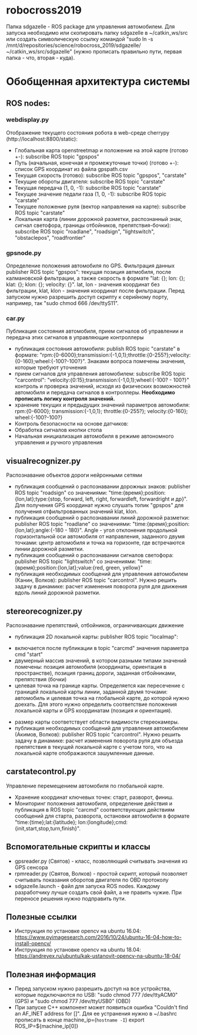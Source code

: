# robocross2019
Папка sdgazelle - ROS package для управления автомобилем. Для запуска необходимо или скопировать папку sdgazelle в ~/catkin_ws/src или создать символическую ссылку командой "sudo ln -s /mnt/d/repositories/science/robocross_2019/sdgazelle/ ~/catkin_ws/src/sdgazelle" (нужно прописать правильно пути, первая папка - что, вторая - куда).

# Обобщенная архитектура системы
## ROS nodes:
### webdisplay.py
Отображение текущего состояния робота в web-среде cherrypy (http://localhost:8800/static):
* Глобальная карта openstreetmap и положение на этой карте  (готово +-): subscribe ROS topic "gpspos"
* Путь (начальная, конечная и промежуточные точки) (готово +-): список GPS координат из файла gpspath.csv
* Текущая скорость (готово): subscribe ROS topic "gpspos", "carstate"
* Текущие обороты двигателя: subscribe ROS topic "carstate"
* Текущая передача (1, 0, -1): subscribe ROS topic "carstate"
* Текущее значение педали газа (1, 0, -1): subscribe ROS topic "carstate"
* Текущее положение руля (вектор направления на карте): subscribe ROS topic "carstate"
* Локальная карта (линии дорожной разметки, распознанный знак, сигнал светофора, границы отбойников, препятствия-бочки): subscribe ROS topic "roadlane", "roadsign", "lightswitch", "obstaclepos", "roadfrontier"

### gpsnode.py
Определение положения автомобиля по GPS. Фильтрация данных
publisher ROS topic "gpspos": текущая позиция автмобиля, после калмановской фильтрации, а также скорость в формате "lat: {}; lon: {}; klat: {}; klon: {}; velocity: {}". lat, lon - значения координат без фильтрации, klat, klon - значения координат после фильтрации. Перед запуском нужно разрешить доступ скрипту к серийному порту, например, так "sudo chmod 666 /dev/ttyS11".

### car.py
Публикация состояния автомобиля, прием сигналов об управлении и передача этих сигналов в управляющие контроллеры
* публикация состояния автомобиля: publish ROS topic "carstate" в формате: "rpm:{0-6000};transmission:{-1,0,1};throttle:{0-255?};velocity:{0-160};wheel:{-100?-100?}". Знаками вопроса помечены значения, которые требуют уточнения
* прием сигналов для управления автомобилем: subscribe ROS topic "carcontrol": "velocity:{0:15};transmission:{-1,0,1};wheel:{-100? - 100?}" контроль и проверка значений, исходя из физических возможностей автомобиля и передача сигналов в контроллеры. **Необходимо прописать логику контроля значений.**
* хранение текущих и предыдущих значений параметров автомобиля: rpm:{0-6000}; transmission:{-1,0,1}; throttle:{0-255?}; velocity:{0-160}; wheel:{-100?-100?}
* Контроль безопасности на основе датчиков:
* Обработка сигналов кнопки стопа
* Начальная инициализация автомобиля в режиме автономного управления и ручного управления

## visualrecognizer.py
Распознавание объектов дороги нейронными сетями
* публикация сообщений о распознавании дорожных знаков: publisher ROS topic "roadsign" со значениями: "time:{время};position:{lon,lat};type:{stop, forward, left, right, forwardleft, forwardright и др}". Для получения GPS координат нужно слушать топик "gpspos" для получения отфильтрованных значений klat, klon.
* публикация сообщений о распознавании линий дорожной разметки: publisher ROS topic "roadlane" со значениями: "time:{время};position:{lon,lat};angle:{-180 - 180}". Angle - угол отклонения продольной горизонтальной оси автомобиля от направления, заданного двумя точками: центр автомобиля и точка на горизонте, где встречаются линии дорожной разметки.
* публикация сообщений о распознавании сигналов светофора: publisher ROS topic "lightswitch" со значениями: "time:{время};position:{lon,lat};value:{red, green, yellow}"
* публикация необходимых сообщений для управления автомобилем (Канин, Волков): publisher ROS topic "carcontrol". Нужно решить задачу в динамике: расчет изменения поворота руля для движения вдоль линий дорожной разметки.


## stereorecognizer.py
Распознавание препятствий, отбойников, ограничивающих движение
* публикация 2D локальной карты: publisher ROS topic "localmap":
- включается после публикации в topic "carcmd" значения параметра cmd "start"
- двумерный массив значений, в котором разными типами значений помечены: позиция автомобиля (координаты, ориентация в пространстве), позиция границ дороги, заданная отбойниками, препятствия (бочки)
- целевая точка на границе карты. Определяется как пересечение с границей локальной карты линии, заданной двумя точками: автомобиль и целевая точка на глобальной карте, до которой нужно доехать. Для этого нужно определить соответствие положения локальной карты и GPS координатам (позиция и ориентация).
* размер карты соответствует области видимости стереокамеры.
* публикация необходимых сообщений для управления автомобилем (Акимов, Волков): publisher ROS topic "carcontrol". Нужно решить задачу в динамике: расчет изменения поворота руля для объезда препятствия в текущей локальной карте с учетом того, что на локальной карте отображаются зашумленные данные.

## carstatecontrol.py 
Управление перемещением автомобиля по глобальной карте.
* Хранение координат ключевых точек: старт, разворот, финиш.
* Мониторинг положения автомобиля, определение действия и публикация в ROS topic "carcmd" соответствующих действиям сообщений для старта, разворота, остановки автомобиля в формате "time:{time};lat:{latitude}; lon:{longitude};cmd:{init,start,stop,turn,finish}".

## Вспомогательные скрипты и классы
* gpsreader.py (Святов) - класс, позволяющий считывать значения из GPS сенсора
* rpmreader.py (Святов, Волков) - простой скрипт, который позволяет считывать показания оборотов двигателя по OBD протоколу
* sdgazelle.launch - файл для запуска ROS nodes. Каждому разработчику лучше создать свой файл, а не править чужие. При переносе решения нужно подправить пути.

## Полезные ссылки
* Инструкция по установке opencv на ubuntu 16.04: https://www.pyimagesearch.com/2016/10/24/ubuntu-16-04-how-to-install-opencv/
* Инструкция по установке opencv на ubuntu 18.04: https://andreyex.ru/ubuntu/kak-ustanovit-opencv-na-ubuntu-18-04/

## Полезная информация
* Перед запуском нужно разрешить доступ на все устройства, которые подключаются по USB: "sudo chmod 777 /dev/ttyACM0" (GPS) и "sudo chmod 777 /dev/ttyUSB0" (OBD)
* При запуске C++ компонент может появиться ошибка "Couldn't find an AF_INET address for []". Для ее устранения нужно в ~/.bashrc прописать в конце 
machine_ip=(`hostname -I`)
export ROS_IP=${machine_ip[0]}

